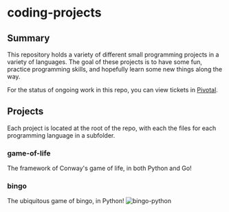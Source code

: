 # coding-projects
## Summary
This repository holds a variety of different small programming projects in a variety of languages. The goal of these projects is to have some fun, practice programming skills, and hopefully learn some new things along the way. 

For the status of ongoing work in this repo, you can view tickets in [Pivotal](https://www.pivotaltracker.com/n/projects/2621228).

## Projects
Each project is located at the root of the repo, with each the files for each programming language in a subfolder. 
### game-of-life
The framework of Conway's game of life, in both Python and Go!
 
### bingo
The ubiquitous game of bingo, in Python!
![bingo-python](https://github.com/reschouw-homelab/coding-projects/actions/workflows/bingo-python.yml/badge.svg)
